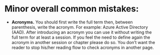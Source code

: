 # Minor overall common mistakes:
- **Acronyms.** You should first write the full term then, between parenthesis, write the acronym. For example: Azure Active Directory (AAD). After introducing an acronym you can use it without writing the full term for at least a session. If you feel the need to define again the acronym in another session or chapter please do so. You don’t want the reader to stop his/her reading flow to check acronyms in another page.
